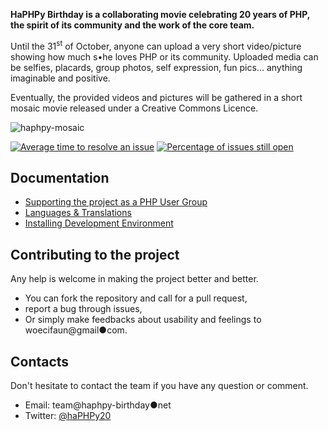 __HaPHPy Birthday is a collaborating movie celebrating 20 years of PHP, the spirit of its community and the work of the core team.__

Until the 31<sup>st</sup> of October, anyone can upload a very short video/picture showing how much s•he loves PHP or its community. Uploaded media can be selfies, placards, group photos, self expression, fun pics… anything imaginable and positive.

Eventually, the provided videos and pictures will be gathered in a short mosaic movie released under a Creative Commons Licence.

![haphpy-mosaic](https://cloud.githubusercontent.com/assets/5421942/9723076/409ca888-55ba-11e5-991e-504525941d93.jpg)

[![Average time to resolve an issue](http://isitmaintained.com/badge/resolution/afup/haphpy-birthday.svg)](http://isitmaintained.com/project/afup/haphpy-birthday "Average time to resolve an issue") [![Percentage of issues still open](http://isitmaintained.com/badge/open/afup/haphpy-birthday.svg)](http://isitmaintained.com/project/afup/haphpy-birthday "Percentage of issues still open")

## Documentation
* [Supporting the project as a PHP User Group](docs/php-user-groups.md)
* [Languages & Translations](docs/languages-and-translations.md)
* [Installing Development Environment](docs/install.md)

## Contributing to the project

Any help is welcome in making the project better and better.
* You can fork the repository and call for a pull request,
* report a bug through issues,
* Or simply make feedbacks about usability and feelings to woecifaun@gmail●com.

## Contacts

Don't hesitate to contact the team if you have any question or comment.
* Email: team@haphpy-birthday●net
* Twitter: [@haPHPy20](https://twitter.com/haPHPy20)
